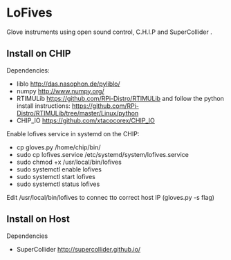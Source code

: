 # LoFives
Glove instruments using open sound control, C.H.I.P and SuperCollider .

## Install on CHIP

Dependencies:
- liblo http://das.nasophon.de/pyliblo/
- numpy http://www.numpy.org/
- RTIMULib https://github.com/RPi-Distro/RTIMULib and follow the python install instructions: https://github.com/RPi-Distro/RTIMULib/tree/master/Linux/python
- CHIP_IO https://github.com/xtacocorex/CHIP_IO

Enable lofives service in systemd on the CHIP:

- cp gloves.py /home/chip/bin/
- sudo cp lofives.service /etc/systemd/system/lofives.service 
- sudo chmod +x /usr/local/bin/lofives
- sudo systemctl enable lofives
- sudo systemctl start lofives
- sudo systemctl status lofives

Edit /usr/local/bin/lofives to connec tto correct host IP (gloves.py -s flag)

## Install on Host

Dependencies
- SuperCollider http://supercollider.github.io/

